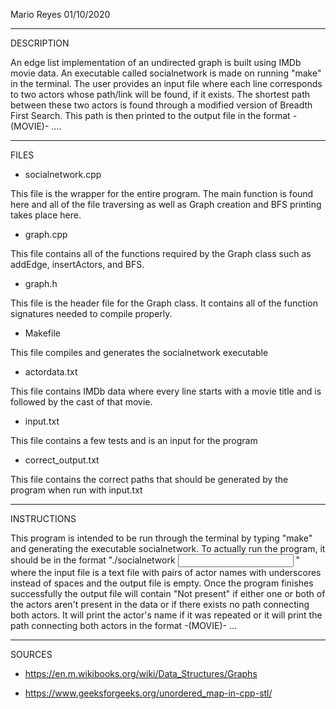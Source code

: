 Mario Reyes
01/10/2020

------------
DESCRIPTION

An edge list implementation of an undirected graph is built using IMDb movie data. An executable called
socialnetwork is made on running "make" in the terminal. The user provides an input file where each line corresponds to two actors whose 
path/link will be found, if it exists. The shortest path between these two actors is found through a modified version of Breadth First Search.
This path is then printed to the output file in the format <ACTOR> -(MOVIE)- <NEXT ACTOR>....

-----------
FILES

- socialnetwork.cpp

This file is the wrapper for the entire program. The main function is found here and all of the file traversing
as well as Graph creation and BFS printing takes place here.

- graph.cpp

This file contains all of the functions required by the Graph class such as addEdge, insertActors, and BFS.

- graph.h

This file is the header file for the Graph class. It contains all of the function signatures needed to compile properly.

- Makefile

This file compiles and generates the socialnetwork executable

- actordata.txt

This file contains IMDb data where every line starts with a movie title and is followed by the cast of that movie.

- input.txt

This file contains a few tests and is an input for the program

- correct_output.txt

This file contains the correct paths that should be generated by the program when run with input.txt 


------------------
INSTRUCTIONS

This program is intended to be run through the terminal by typing "make" and generating the executable socialnetwork.
To actually run the program, it should be in the format "./socialnetwork <INPUT FILE> <OUTPUT FILE>" where the input file 
is a text file with pairs of actor names with underscores instead of spaces and the output file is empty. Once the program 
finishes successfully the output file will contain "Not present" if either one or both of the actors aren't present in
the data or if there exists no path connecting both actors. It will print the actor's name if it was repeated or it will 
print the path connecting both actors in the format <ACTOR> -(MOVIE)- <NEXT ACTOR>...

------------------
SOURCES

- https://en.m.wikibooks.org/wiki/Data_Structures/Graphs

- https://www.geeksforgeeks.org/unordered_map-in-cpp-stl/
